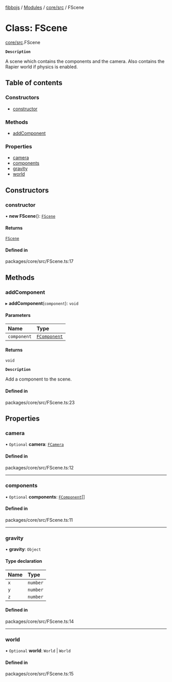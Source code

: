 [fibbojs](../README.md) / [Modules](../modules.md) / [core/src](../modules/core_src.md) / FScene

# Class: FScene

[core/src](../modules/core_src.md).FScene

**`Description`**

A scene which contains the components and the camera.
Also contains the Rapier world if physics is enabled.

## Table of contents

### Constructors

- [constructor](core_src.FScene.md#constructor)

### Methods

- [addComponent](core_src.FScene.md#addcomponent)

### Properties

- [camera](core_src.FScene.md#camera)
- [components](core_src.FScene.md#components)
- [gravity](core_src.FScene.md#gravity)
- [world](core_src.FScene.md#world)

## Constructors

### constructor

• **new FScene**(): [`FScene`](core_src.FScene.md)

#### Returns

[`FScene`](core_src.FScene.md)

#### Defined in

packages/core/src/FScene.ts:17

## Methods

### addComponent

▸ **addComponent**(`component`): `void`

#### Parameters

| Name | Type |
| :------ | :------ |
| `component` | [`FComponent`](core_src.FComponent.md) |

#### Returns

`void`

**`Description`**

Add a component to the scene.

#### Defined in

packages/core/src/FScene.ts:23

## Properties

### camera

• `Optional` **camera**: [`FCamera`](core_src.FCamera.md)

#### Defined in

packages/core/src/FScene.ts:12

___

### components

• `Optional` **components**: [`FComponent`](core_src.FComponent.md)[]

#### Defined in

packages/core/src/FScene.ts:11

___

### gravity

• **gravity**: `Object`

#### Type declaration

| Name | Type |
| :------ | :------ |
| `x` | `number` |
| `y` | `number` |
| `z` | `number` |

#### Defined in

packages/core/src/FScene.ts:14

___

### world

• `Optional` **world**: `World` \| `World`

#### Defined in

packages/core/src/FScene.ts:15

